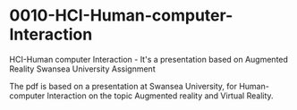 # 0010-HCI-Human-computer-Interaction
HCI-Human computer Interaction - It's a presentation based on Augmented Reality Swansea University Assignment

The pdf is based on a presentation at Swansea University, for Human-computer Interaction on the topic Augmented reality and Virtual Reality.
